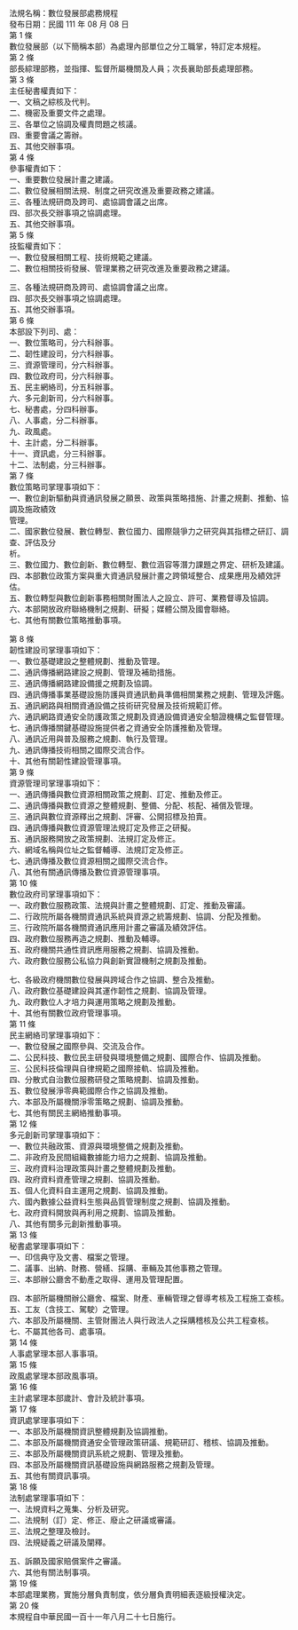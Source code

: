法規名稱：數位發展部處務規程  
發布日期：民國 111 年 08 月 08 日  
第 1 條  
數位發展部（以下簡稱本部）為處理內部單位之分工職掌，特訂定本規程。  
第 2 條  
部長綜理部務，並指揮、監督所屬機關及人員；次長襄助部長處理部務。  
第 3 條  
主任秘書權責如下：  
一、文稿之綜核及代判。  
二、機密及重要文件之處理。  
三、各單位之協調及權責問題之核議。  
四、重要會議之籌辦。  
五、其他交辦事項。  
第 4 條  
參事權責如下：  
一、重要數位發展計畫之建議。  
二、數位發展相關法規、制度之研究改進及重要政務之建議。  
三、各種法規研商及跨司、處協調會議之出席。  
四、部次長交辦事項之協調處理。  
五、其他交辦事項。  
第 5 條  
技監權責如下：  
一、數位發展相關工程、技術規範之建議。  
二、數位相關技術發展、管理業務之研究改進及重要政務之建議。  


三、各種法規研商及跨司、處協調會議之出席。  
四、部次長交辦事項之協調處理。  
五、其他交辦事項。  
第 6 條  
本部設下列司、處：  
一、數位策略司，分六科辦事。  
二、韌性建設司，分六科辦事。  
三、資源管理司，分六科辦事。  
四、數位政府司，分六科辦事。  
五、民主網絡司，分五科辦事。  
六、多元創新司，分六科辦事。  
七、秘書處，分四科辦事。  
八、人事處，分二科辦事。  
九、政風處。  
十、主計處，分二科辦事。  
十一、資訊處，分三科辦事。  
十二、法制處，分三科辦事。  
第 7 條  
數位策略司掌理事項如下：  
一、數位創新驅動與資通訊發展之願景、政策與策略措施、計畫之規劃、推動、協調及施政績效  
管理。  
二、國家數位發展、數位轉型、數位國力、國際競爭力之研究與其指標之研訂、調查、評估及分  
析。  
三、數位國力、數位創新、數位轉型、數位涵容等潛力課題之界定、研析及建議。  
四、本部數位政策方案與重大資通訊發展計畫之跨領域整合、成果應用及績效評估。  
五、數位轉型與數位創新事務相關財團法人之設立、許可、業務督導及協調。  
六、本部開放政府聯絡機制之規劃、研擬；媒體公關及國會聯絡。  
七、其他有關數位策略推動事項。  


第 8 條  
韌性建設司掌理事項如下：  
一、數位基礎建設之整體規劃、推動及管理。  
二、通訊傳播網路建設之規劃、管理及補助措施。  
三、通訊傳播網路建設備援之規劃及協調。  
四、通訊傳播事業基礎設施防護與資通訊動員準備相關業務之規劃、管理及評鑑。  
五、通訊網路與相關資通設備之技術研究發展及技術規範訂修。  
六、通訊網路資通安全防護政策之規劃及資通設備資通安全驗證機構之監督管理。  
七、通訊傳播關鍵基礎設施提供者之資通安全防護推動及管理。  
八、通訊近用與普及服務之規劃、執行及管理。  
九、通訊傳播技術相關之國際交流合作。  
十、其他有關韌性建設管理事項。  
第 9 條  
資源管理司掌理事項如下：  
一、通訊傳播與數位資源相關政策之規劃、訂定、推動及修正。  
二、通訊傳播與數位資源之整體規劃、整備、分配、核配、補償及管理。  
三、通訊與數位資源釋出之規劃、評審、公開招標及拍賣。  
四、通訊傳播與數位資源管理法規訂定及修正之研擬。  
五、通訊服務開放之政策規劃、法規訂定及修正。  
六、網域名稱與位址之監督輔導、法規訂定及修正。  
七、通訊傳播及數位資源相關之國際交流合作。  
八、其他有關通訊傳播及數位資源管理事項。  
第 10 條  
數位政府司掌理事項如下：  
一、政府數位服務政策、法規與計畫之整體規劃、訂定、推動及審議。  
二、行政院所屬各機關資通訊系統與資源之統籌規劃、協調、分配及推動。  
三、行政院所屬各機關資通訊應用計畫之審議及績效評估。  
四、政府數位服務再造之規劃、推動及輔導。  
五、政府機關共通性資訊應用服務之規劃、協調及推動。  
六、政府數位服務公私協力與創新實證機制之規劃及推動。  


七、各級政府機關數位發展與跨域合作之協調、整合及推動。  
八、政府數位基礎建設與其運作韌性之規劃、協調及管理。  
九、政府數位人才培力與運用策略之規劃及推動。  
十、其他有關數位政府管理事項。  
第 11 條  
民主網絡司掌理事項如下：  
一、數位發展之國際參與、交流及合作。  
二、公民科技、數位民主研發與環境整備之規劃、國際合作、協調及推動。  
三、公民科技倫理與自律規範之國際接軌、協調及推動。  
四、分散式自治數位服務研發之策略規劃、協調及推動。  
五、數位發展淨零典範國際合作之協調及推動。  
六、本部及所屬機關淨零策略之規劃、協調及推動。  
七、其他有關民主網絡推動事項。  
第 12 條  
多元創新司掌理事項如下：  
一、數位共融政策、資源與環境整備之規劃及推動。  
二、非政府及民間組織數據能力培力之規劃、協調及推動。  
三、政府資料治理政策與計畫之整體規劃及推動。  
四、政府資料資產管理之規劃、協調及推動。  
五、個人化資料自主運用之規劃、協調及推動。  
六、國內數據公益資料生態與品質管理制度之規劃、協調及推動。  
七、政府資料開放與再利用之規劃、協調及推動。  
八、其他有關多元創新推動事項。  
第 13 條  
秘書處掌理事項如下：  
一、印信典守及文書、檔案之管理。  
二、議事、出納、財務、營繕、採購、車輛及其他事務之管理。  
三、本部辦公廳舍不動產之取得、運用及管理配置。  


四、本部所屬機關辦公廳舍、檔案、財產、車輛管理之督導考核及工程施工查核。  
五、工友（含技工、駕駛）之管理。  
六、本部及所屬機關、主管財團法人與行政法人之採購稽核及公共工程查核。  
七、不屬其他各司、處事項。  
第 14 條  
人事處掌理本部人事事項。  
第 15 條  
政風處掌理本部政風事項。  
第 16 條  
主計處掌理本部歲計、會計及統計事項。  
第 17 條  
資訊處掌理事項如下：  
一、本部及所屬機關資訊整體規劃及協調推動。  
二、本部及所屬機關資通安全管理政策研議、規範研訂、稽核、協調及推動。  
三、本部及所屬機關資訊系統之規劃、管理及推動。  
四、本部及所屬機關資訊基礎設施與網路服務之規劃及管理。  
五、其他有關資訊事項。  
第 18 條  
法制處掌理事項如下：  
一、法規資料之蒐集、分析及研究。  
二、法規制（訂）定、修正、廢止之研議或審議。  
三、法規之整理及檢討。  
四、法規疑義之研議及闡釋。  


五、訴願及國家賠償案件之審議。  
六、其他有關法制事項。  
第 19 條  
本部處理業務，實施分層負責制度，依分層負責明細表逐級授權決定。  
第 20 條  
本規程自中華民國一百十一年八月二十七日施行。  


